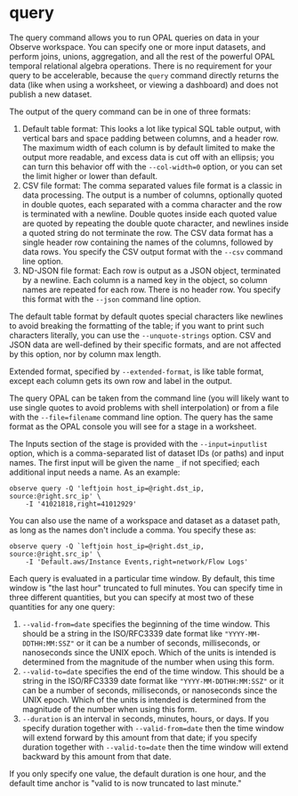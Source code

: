 # query

The query command allows you to run OPAL queries on data in your Observe
workspace. You can specify one or more input datasets, and perform joins,
unions, aggregation, and all the rest of the powerful OPAL temporal relational
algebra operations. There is no requirement for your query to be accelerable,
because the `query` command directly returns the data (like when using a
worksheet, or viewing a dashboard) and does not publish a new dataset.

The output of the query command can be in one of three formats:

1. Default table format: This looks a lot like typical SQL table output, with
   vertical bars and space padding between columns, and a header row. The
   maximum width of each column is by default limited to make the output more
   readable, and excess data is cut off with an ellipsis; you can turn this
   behavior off with the `--col-width=0` option, or you can set the limit
   higher or lower than default.
2. CSV file format: The comma separated values file format is a classic in data
   processing. The output is a number of columns, optionally quoted in double
   quotes, each separated with a comma character and the row is terminated with
   a newline. Double quotes inside each quoted value are quoted by repeating
   the double quote character, and newlines inside a quoted string do not
   terminate the row. The CSV data format has a single header row containing
   the names of the columns, followed by data rows. You specify the CSV output
   format with the `--csv` command line option.
3. ND-JSON file format: Each row is output as a JSON object, terminated by a
   newline. Each column is a named key in the object, so column names are
   repeated for each row. There is no header row. You specify this format with
   the `--json` command line option.

The default table format by default quotes special characters like newlines to
avoid breaking the formatting of the table; if you want to print such
characters literally, you can use the `--unquote-strings` option. CSV and JSON
data are well-defined by their specific formats, and are not affected by this
option, nor by column max length.

Extended format, specified by `--extended-format`, is like table format, except
each column gets its own row and label in the output.

The query OPAL can be taken from the command line (you will likely want to use
single quotes to avoid problems with shell interpolation) or from a file with
the `--file=filename` command line option. The query has the same format as the
OPAL console you will see for a stage in a worksheet.

The Inputs section of the stage is provided with the `--input=inputlist` option,
which is a comma-separated list of dataset IDs (or paths) and input names. The
first input will be given the name `_` if not specified; each additional input
needs a name. As an example:

    observe query -Q 'leftjoin host_ip=@right.dst_ip, source:@right.src_ip' \
        -I '41021818,right=41012929'

You can also use the name of a workspace and dataset as a dataset path, as long
as the names don't include a comma. You specify these as:

    observe query -Q `leftjoin host_ip=@right.dst_ip, source:@right.src_ip' \
        -I 'Default.aws/Instance Events,right=network/Flow Logs'

Each query is evaluated in a particular time window. By default, this time
window is "the last hour" truncated to full minutes. You can specify time in
three different quantities, but you can specify at most two of these quantities
for any one query:

1. `--valid-from=date` specifies the beginning of the time window. This should
   be a string in the ISO/RFC3339 date format like `"YYYY-MM-DDTHH:MM:SSZ"` or
   it can be a number of seconds, milliseconds, or nanoseconds since the UNIX
   epoch. Which of the units is intended is determined from the magnitude of
   the number when using this form.
2. `--valid-to=date` specifies the end of the time window. This should be a
   string in the ISO/RFC3339 date format like `"YYYY-MM-DDTHH:MM:SSZ"` or it
   can be a number of seconds, milliseconds, or nanoseconds since the UNIX
   epoch. Which of the units is intended is determined from the magnitude of
   the number when using this form.
3. `--duration` is an interval in seconds, minutes, hours, or days. If you
   specify duration together with `--valid-from=date` then the time window will
   extend forward by this amount from that date; if you specify duration
   together with `--valid-to=date` then the time window will extend backward by
   this amount from that date.

If you only specify one value, the default duration is one hour, and the
default time anchor is "valid to is now truncated to last minute."
